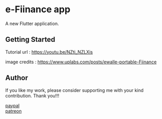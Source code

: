 # e-Fiinance app

A new Flutter application.

## Getting Started

Tutorial url : https://youtu.be/NZti_NZLXis

image credits : https://www.uplabs.com/posts/ewalle-portable-Fiinance

## Author

If you like my work, please consider supporting me with your kind contribution. Thank you!!!

<div><a href=https://paypal.me/kaushikchandru?locale.x=en_GB>paypal </a></div>
<div><a href=https://www.patreon.com/kaushikchandru>patreon</a></div>
